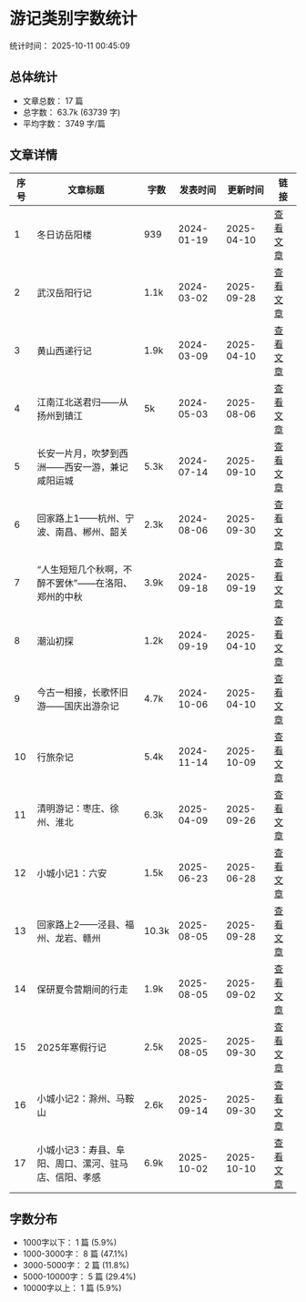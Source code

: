 # 游记类别字数统计

统计时间： 2025-10-11 00:45:09

## 总体统计

- 文章总数： 17 篇
- 总字数： 63.7k (63739 字)
- 平均字数： 3749 字/篇

## 文章详情

| 序号 | 文章标题 | 字数 | 发表时间 | 更新时间 | 链接 |
|------|----------|------|----------|----------|------|
| 1 | 冬日访岳阳楼 | 939 | 2024-01-19 | 2025-04-10 | [查看文章](https://kangaroogao.com/posts/1fb2/) |
| 2 | 武汉岳阳行记 | 1.1k | 2024-03-02 | 2025-09-28 | [查看文章](https://kangaroogao.com/posts/6385/) |
| 3 | 黄山西递行记 | 1.9k | 2024-03-09 | 2025-04-10 | [查看文章](https://kangaroogao.com/posts/e08f/) |
| 4 | 江南江北送君归——从扬州到镇江 | 5k | 2024-05-03 | 2025-08-06 | [查看文章](https://kangaroogao.com/posts/8176/) |
| 5 | 长安一片月，吹梦到西洲——西安一游，兼记咸阳运城 | 5.3k | 2024-07-14 | 2025-09-10 | [查看文章](https://kangaroogao.com/posts/439b/) |
| 6 | 回家路上1——杭州、宁波、南昌、郴州、韶关 | 2.3k | 2024-08-06 | 2025-09-30 | [查看文章](https://kangaroogao.com/posts/bb58/) |
| 7 | “人生短短几个秋啊，不醉不罢休”——在洛阳、郑州的中秋 | 3.9k | 2024-09-18 | 2025-09-19 | [查看文章](https://kangaroogao.com/posts/4186/) |
| 8 | 潮汕初探 | 1.2k | 2024-09-19 | 2025-04-10 | [查看文章](https://kangaroogao.com/posts/52b1/) |
| 9 | 今古一相接，长歌怀旧游——国庆出游杂记 | 4.7k | 2024-10-06 | 2025-04-10 | [查看文章](https://kangaroogao.com/posts/786/) |
| 10 | 行旅杂记 | 5.4k | 2024-11-14 | 2025-10-09 | [查看文章](https://kangaroogao.com/posts/9e84/) |
| 11 | 清明游记：枣庄、徐州、淮北 | 6.3k | 2025-04-09 | 2025-09-26 | [查看文章](https://kangaroogao.com/posts/b857/) |
| 12 | 小城小记1：六安 | 1.5k | 2025-06-23 | 2025-06-28 | [查看文章](https://kangaroogao.com/posts/83be/) |
| 13 | 回家路上2——泾县、福州、龙岩、赣州 | 10.3k | 2025-08-05 | 2025-09-28 | [查看文章](https://kangaroogao.com/posts/99aa/) |
| 14 | 保研夏令营期间的行走 | 1.9k | 2025-08-05 | 2025-09-02 | [查看文章](https://kangaroogao.com/posts/3321/) |
| 15 | 2025年寒假行记 | 2.5k | 2025-08-05 | 2025-09-30 | [查看文章](https://kangaroogao.com/posts/8e50/) |
| 16 | 小城小记2：滁州、马鞍山 | 2.6k | 2025-09-14 | 2025-09-30 | [查看文章](https://kangaroogao.com/posts/cea0/) |
| 17 | 小城小记3：寿县、阜阳、周口、漯河、驻马店、信阳、孝感 | 6.9k | 2025-10-02 | 2025-10-10 | [查看文章](https://kangaroogao.com/posts/e4f4/) |

## 字数分布

- 1000字以下： 1 篇 (5.9%)
- 1000-3000字： 8 篇 (47.1%)
- 3000-5000字： 2 篇 (11.8%)
- 5000-10000字： 5 篇 (29.4%)
- 10000字以上： 1 篇 (5.9%)
